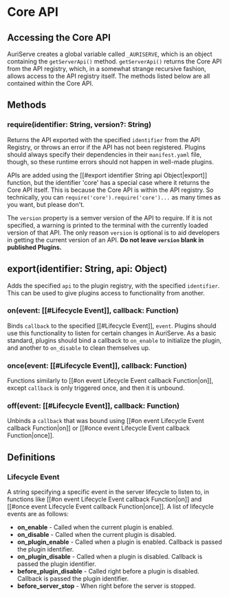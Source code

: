 # Core API

## Accessing the Core API

AuriServe creates a global variable called `_AURISERVE`, which is an object containing the `getServerApi()` method. `getServerApi()` returns the Core API from the API registry, which, in a somewhat strange recursive fashion, allows access to the API registry itself. The methods listed below are all contained within the Core API.

## Methods

### require(identifier: String, version?: String)

Returns the API exported with the specified `identifier` from the API Registry, or throws an error if the API has not been registered. Plugins should always specify their dependencies in their `manifest.yaml` file, though, so these runtime errors should not happen in well-made plugins.

APIs are added using the [[#export identifier String api Object|export]] function, but the identifier 'core' has a special case where it returns the Core API itself. This is because the Core API is within the API registry. So technically, you can `require('core').require('core')...` as many times as you want, but please don't.

The `version` property is a semver version of the API to require. If it is not specified, a warning is printed to the terminal with the currently loaded version of that API. The only reason `version` is optional is to aid developers in getting the current version of an API. **Do not leave `version` blank in published Plugins.**

## export(identifier: String, api: Object)

Adds the specified `api` to the plugin registry, with the specified `identifier`. This can be used to give plugins access to functionality from another.

### on(event: [[#Lifecycle Event]], callback: Function)

Binds `callback` to the specified [[#Lifecycle Event]], `event`. Plugins should use this functionality to listen for certain changes in AuriServe. As a basic standard, plugins should bind a callback to `on_enable` to initialize the plugin, and another to `on_disable` to clean themselves up.

### once(event: [[#Lifecycle Event]], callback: Function)

Functions similarly to [[#on event Lifecycle Event callback Function|on]], except `callback` is only triggered once, and then it is unbound.

### off(event: [[#Lifecycle Event]], callback: Function)

Unbinds a `callback` that was bound using [[#on event Lifecycle Event callback Function|on]] or [[#once event Lifecycle Event callback Function|once]].

## Definitions

### Lifecycle Event

A string specifying a specific event in the server lifecycle to listen to, in functions like [[#on event Lifecycle Event callback Function|on]] and [[#once event Lifecycle Event callback Function|once]]. A list of lifecycle events are as follows:

- **on_enable** - Called when the current plugin is enabled.
- **on_disable** - Called when the current plugin is disabled.
- **on_plugin_enable** - Called when a plugin is enabled. Callback is passed the plugin identifier.
- **on_plugin_disable** - Called when a plugin is disabled. Callback is passed the plugin identifier.
- **before_plugin_disable** - Called right before a plugin is disabled. Callback is passed the plugin identifier.
- **before_server_stop** - When right before the server is stopped.